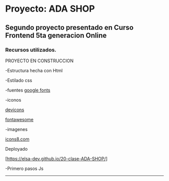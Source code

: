 # Proyecto: ADA SHOP
## Segundo proyecto presentado en Curso Frontend 5ta generacion Online
### Recursos utilizados.

PROYECTO EN CONSTRUCCION

-Estructura hecha con Html

-Estilado css

-fuentes 
[google fonts](https://fonts.google.com/)

-iconos

[devicons](https://devicons.github.io/devicon/) 

[fontawesome](https://fontawesome.com/)

-imagenes 

[icons8.com](https://icons8.com/vector-creator/new)

Deployado

[https://elsa-dev.github.io/20-clase-ADA-SHOP/]

-Primero pasos Js

---